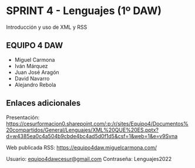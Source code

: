 
# SPRINT 4 - Lenguajes (1º DAW)

Introducción y uso de XML y RSS


## EQUIPO 4 DAW

* Miguel Carmona
* Iván Márquez
* Juan José Aragón
* David Navarro
* Alejandro Rebola


## Enlaces adicionales

Presentación:
https://cesurformacion0.sharepoint.com/:p:/r/sites/Equipo4/Documentos%20compartidos/General/Lenguajes/XML%20QUE%20ES.pptx?d=w4385ea0c4a504b9cbde4bc4ad5d0f1d5&csf=1&web=1&e=v9Svna

Web publicada RSS:
https://equipo4daw.miguelcarmona.com/

Usuario: equipo4dawcesur@gmail.com
Contraseña: Lenguajes2022


